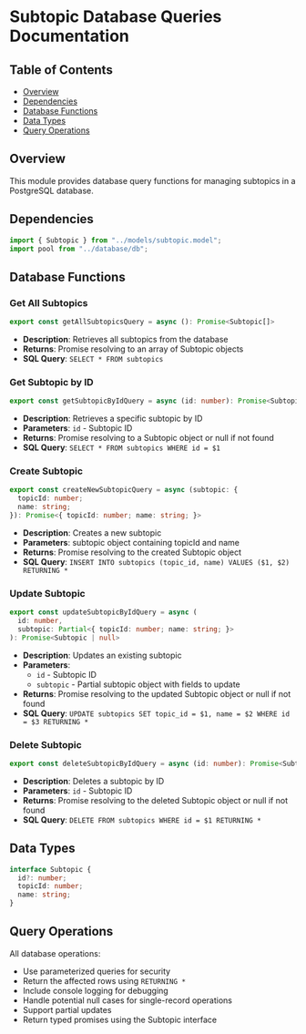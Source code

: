 # Subtopic Database Queries Documentation

## Table of Contents

- [Overview](#overview)
- [Dependencies](#dependencies)
- [Database Functions](#database-functions)
- [Data Types](#data-types)
- [Query Operations](#query-operations)

## Overview

This module provides database query functions for managing subtopics in a PostgreSQL database.

## Dependencies

```typescript
import { Subtopic } from "../models/subtopic.model";
import pool from "../database/db";
```

## Database Functions

### Get All Subtopics

```typescript
export const getAllSubtopicsQuery = async (): Promise<Subtopic[]>
```

- **Description**: Retrieves all subtopics from the database
- **Returns**: Promise resolving to an array of Subtopic objects
- **SQL Query**: `SELECT * FROM subtopics`

### Get Subtopic by ID

```typescript
export const getSubtopicByIdQuery = async (id: number): Promise<Subtopic | null>
```

- **Description**: Retrieves a specific subtopic by ID
- **Parameters**: `id` - Subtopic ID
- **Returns**: Promise resolving to a Subtopic object or null if not found
- **SQL Query**: `SELECT * FROM subtopics WHERE id = $1`

### Create Subtopic

```typescript
export const createNewSubtopicQuery = async (subtopic: {
  topicId: number;
  name: string;
}): Promise<{ topicId: number; name: string; }>
```

- **Description**: Creates a new subtopic
- **Parameters**: subtopic object containing topicId and name
- **Returns**: Promise resolving to the created Subtopic object
- **SQL Query**: `INSERT INTO subtopics (topic_id, name) VALUES ($1, $2) RETURNING *`

### Update Subtopic

```typescript
export const updateSubtopicByIdQuery = async (
  id: number,
  subtopic: Partial<{ topicId: number; name: string; }>
): Promise<Subtopic | null>
```

- **Description**: Updates an existing subtopic
- **Parameters**:
  - `id` - Subtopic ID
  - `subtopic` - Partial subtopic object with fields to update
- **Returns**: Promise resolving to the updated Subtopic object or null if not found
- **SQL Query**: `UPDATE subtopics SET topic_id = $1, name = $2 WHERE id = $3 RETURNING *`

### Delete Subtopic

```typescript
export const deleteSubtopicByIdQuery = async (id: number): Promise<Subtopic | null>
```

- **Description**: Deletes a subtopic by ID
- **Parameters**: `id` - Subtopic ID
- **Returns**: Promise resolving to the deleted Subtopic object or null if not found
- **SQL Query**: `DELETE FROM subtopics WHERE id = $1 RETURNING *`

## Data Types

```typescript
interface Subtopic {
  id?: number;
  topicId: number;
  name: string;
}
```

## Query Operations

All database operations:

- Use parameterized queries for security
- Return the affected rows using `RETURNING *`
- Include console logging for debugging
- Handle potential null cases for single-record operations
- Support partial updates
- Return typed promises using the Subtopic interface
